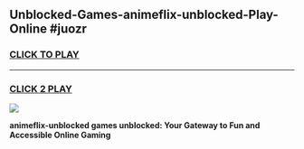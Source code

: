 
## Unblocked-Games-animeflix-unblocked-Play-Online #juozr
<h3>
<a href="https://news.freeplayer.one?title=animeflix-unblocked&ref=3">CLICK TO PLAY</a></h3>
<hr>

<h3>
<a href="https://news.freeplayer.one?title=animeflix-unblocked&ref=3">CLICK 2 PLAY</a>
  
</h3>

<a href="https://news.freeplayer.one?title=animeflix-unblocked&ref=3"><img src="https://clearcache.store/games.png"></a>


**animeflix-unblocked games unblocked: Your Gateway to Fun and Accessible Online Gaming**
